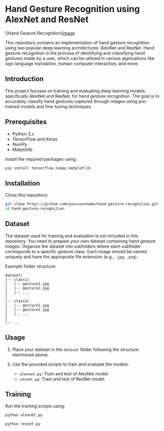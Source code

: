 # Hand Gesture Recognition using AlexNet and ResNet

![Hand Gesture Recognition][image](https://github.com/Suhitha-P/Hand-Gesture/assets/101633121/b4dee045-2891-4d51-a077-9236df938790)


This repository contains an implementation of hand gesture recognition using two popular deep learning architectures: AlexNet and ResNet. Hand gesture recognition is the process of identifying and classifying hand gestures made by a user, which can be utilized in various applications like sign language translation, human-computer interaction, and more.


## Introduction

This project focuses on training and evaluating deep learning models, specifically AlexNet and ResNet, for hand gesture recognition. The goal is to accurately classify hand gestures captured through images using pre-trained models and fine-tuning techniques.

## Prerequisites

- Python 3.x
- TensorFlow and Keras
- NumPy
- Matplotlib

Install the required packages using:

```bash
pip install tensorflow numpy matplotlib
```

## Installation

Clone this repository:

```bash
git clone https://github.com/yourusername/hand-gesture-recognition.git
cd hand-gesture-recognition
```

## Dataset

The dataset used for training and evaluation is not included in this repository. You need to prepare your own dataset containing hand gesture images. Organize the dataset into subfolders where each subfolder corresponds to a specific gesture class. Each image should be named uniquely and have the appropriate file extension (e.g., `.jpg`, `.png`).

Example folder structure:

```
dataset/
|-- class1/
|   |-- gesture1.jpg
|   |-- gesture2.jpg
|   |-- ...
|
|-- class2/
|   |-- gesture1.jpg
|   |-- gesture2.jpg
|   |-- ...
|
|-- ...
```

## Usage

1. Place your dataset in the `dataset` folder following the structure mentioned above.

2. Use the provided scripts to train and evaluate the models:

   - `alexnet.py`: Train and test of AlexNet model.
   - `resnet.py`: Train and test of ResNet model.

## Training

Run the training scripts using:

```bash
python alexnet.py
```

```bash
python resnet.py
```

